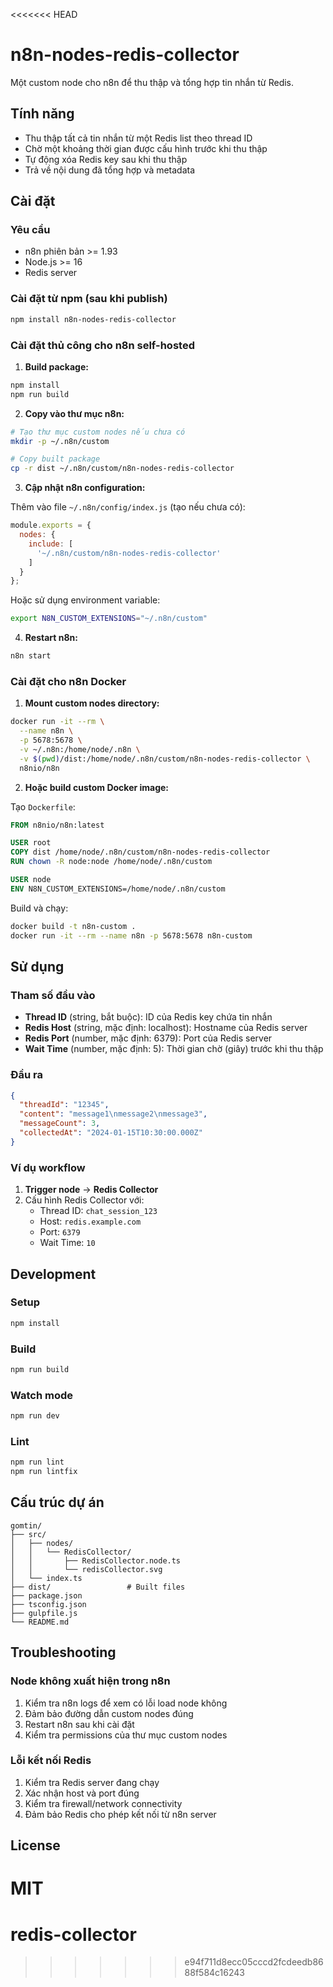 <<<<<<< HEAD
# n8n-nodes-redis-collector

Một custom node cho n8n để thu thập và tổng hợp tin nhắn từ Redis.

## Tính năng

- Thu thập tất cả tin nhắn từ một Redis list theo thread ID
- Chờ một khoảng thời gian được cấu hình trước khi thu thập
- Tự động xóa Redis key sau khi thu thập
- Trả về nội dung đã tổng hợp và metadata

## Cài đặt

### Yêu cầu

- n8n phiên bản >= 1.93
- Node.js >= 16
- Redis server

### Cài đặt từ npm (sau khi publish)

```bash
npm install n8n-nodes-redis-collector
```

### Cài đặt thủ công cho n8n self-hosted

1. **Build package:**

```bash
npm install
npm run build
```

2. **Copy vào thư mục n8n:**

```bash
# Tạo thư mục custom nodes nếu chưa có
mkdir -p ~/.n8n/custom

# Copy built package
cp -r dist ~/.n8n/custom/n8n-nodes-redis-collector
```

3. **Cập nhật n8n configuration:**

Thêm vào file `~/.n8n/config/index.js` (tạo nếu chưa có):

```javascript
module.exports = {
  nodes: {
    include: [
      '~/.n8n/custom/n8n-nodes-redis-collector'
    ]
  }
};
```

Hoặc sử dụng environment variable:

```bash
export N8N_CUSTOM_EXTENSIONS="~/.n8n/custom"
```

4. **Restart n8n:**

```bash
n8n start
```

### Cài đặt cho n8n Docker

1. **Mount custom nodes directory:**

```bash
docker run -it --rm \
  --name n8n \
  -p 5678:5678 \
  -v ~/.n8n:/home/node/.n8n \
  -v $(pwd)/dist:/home/node/.n8n/custom/n8n-nodes-redis-collector \
  n8nio/n8n
```

2. **Hoặc build custom Docker image:**

Tạo `Dockerfile`:

```dockerfile
FROM n8nio/n8n:latest

USER root
COPY dist /home/node/.n8n/custom/n8n-nodes-redis-collector
RUN chown -R node:node /home/node/.n8n/custom

USER node
ENV N8N_CUSTOM_EXTENSIONS=/home/node/.n8n/custom
```

Build và chạy:

```bash
docker build -t n8n-custom .
docker run -it --rm --name n8n -p 5678:5678 n8n-custom
```

## Sử dụng

### Tham số đầu vào

- **Thread ID** (string, bắt buộc): ID của Redis key chứa tin nhắn
- **Redis Host** (string, mặc định: localhost): Hostname của Redis server
- **Redis Port** (number, mặc định: 6379): Port của Redis server
- **Wait Time** (number, mặc định: 5): Thời gian chờ (giây) trước khi thu thập

### Đầu ra

```json
{
  "threadId": "12345",
  "content": "message1\nmessage2\nmessage3",
  "messageCount": 3,
  "collectedAt": "2024-01-15T10:30:00.000Z"
}
```

### Ví dụ workflow

1. **Trigger node** → **Redis Collector**
2. Cấu hình Redis Collector với:
   - Thread ID: `chat_session_123`
   - Host: `redis.example.com`
   - Port: `6379`
   - Wait Time: `10`

## Development

### Setup

```bash
npm install
```

### Build

```bash
npm run build
```

### Watch mode

```bash
npm run dev
```

### Lint

```bash
npm run lint
npm run lintfix
```

## Cấu trúc dự án

```
gomtin/
├── src/
│   ├── nodes/
│   │   └── RedisCollector/
│   │       ├── RedisCollector.node.ts
│   │       └── redisCollector.svg
│   └── index.ts
├── dist/                 # Built files
├── package.json
├── tsconfig.json
├── gulpfile.js
└── README.md
```

## Troubleshooting

### Node không xuất hiện trong n8n

1. Kiểm tra n8n logs để xem có lỗi load node không
2. Đảm bảo đường dẫn custom nodes đúng
3. Restart n8n sau khi cài đặt
4. Kiểm tra permissions của thư mục custom nodes

### Lỗi kết nối Redis

1. Kiểm tra Redis server đang chạy
2. Xác nhận host và port đúng
3. Kiểm tra firewall/network connectivity
4. Đảm bảo Redis cho phép kết nối từ n8n server

## License

MIT
=======
# redis-collector
>>>>>>> e94f711d8ecc05cccd2fcdeedb8688f584c16243
